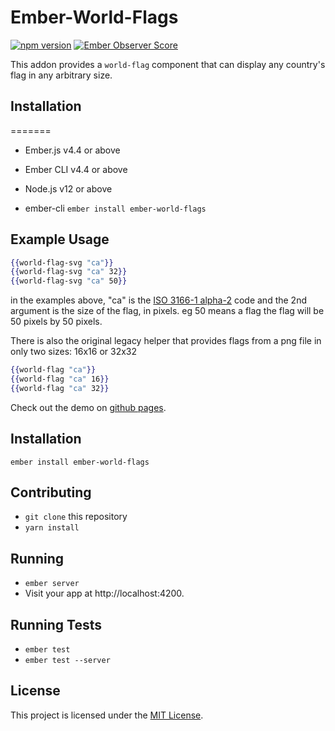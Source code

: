 # Ember-World-Flags
[![npm version](https://badge.fury.io/js/ember-world-flags.svg)](https://badge.fury.io/js/ember-world-flags)
[![Ember Observer Score](https://emberobserver.com/badges/ember-world-flags.svg)](https://emberobserver.com/addons/ember-world-flags)

This addon provides a `world-flag` component that can display any country's flag in any arbitrary size.

## Installation
=======
* Ember.js v4.4 or above
* Ember CLI v4.4 or above
* Node.js v12 or above

* ember-cli `ember install ember-world-flags`

## Example Usage

```hbs
{{world-flag-svg "ca"}}
{{world-flag-svg "ca" 32}}
{{world-flag-svg "ca" 50}}
```

in the examples above, "ca" is the <a href="http://en.wikipedia.org/wiki/ISO_3166-1_alpha-2">ISO 3166-1 alpha-2</a> code and the 2nd argument is the size of the flag, in pixels. eg 50 means a flag the flag will be 50 pixels by 50 pixels.


There is also the original legacy helper that provides flags from a png file in only two sizes: 16x16 or 32x32

```hbs
{{world-flag "ca"}}
{{world-flag "ca" 16}}
{{world-flag "ca" 32}}
```

Check out the demo on [github pages](http://rounders.github.io/ember-world-flags/).

## Installation

```
ember install ember-world-flags
```

## Contributing

* `git clone` this repository
* `yarn install`

## Running

* `ember server`
* Visit your app at http://localhost:4200.

## Running Tests

* `ember test`
* `ember test --server`


## License

This project is licensed under the [MIT License](LICENSE.md).
